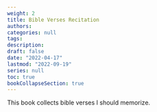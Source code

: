 ```yaml
---
weight: 2
title: Bible Verses Recitation
authors:
categories: null
tags:
description: 
draft: false
date: "2022-04-17"
lastmod: "2022-09-19"
series: null
toc: true
bookCollapseSection: true
---
```



This book collects bible verses I should memorize.



